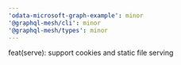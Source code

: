 ```yaml
---
'odata-microsoft-graph-example': minor
'@graphql-mesh/cli': minor
'@graphql-mesh/types': minor
---
```


feat(serve): support cookies and static file serving
